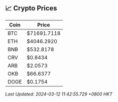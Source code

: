 ## 📈 Crypto Prices

| Coin | Price |
| ---- | ----- |
| BTC | $71691.7118 |
| ETH | $4046.2920 |
| BNB | $532.8178 |
| CRV | $0.8434 |
| ARB | $2.0573 |
| OKB | $66.6377 |
| DOGE | $0.1754 |

_Last Updated: 2024-03-12 11:42:55.729 +0800 HKT_